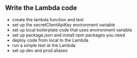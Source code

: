 ## Write the Lambda code

- create the lambda function and test
- set up the secretClientApiKey environment variable
- set up local boilerplate code that uses environment variable
- set up package.json and install npm packages you need
- deploy code from local to the Lambda
- run a simple test at the Lambda
- set up dev and prod aliases
